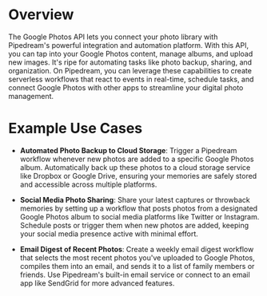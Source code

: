 # Overview

The Google Photos API lets you connect your photo library with Pipedream's powerful integration and automation platform. With this API, you can tap into your Google Photos content, manage albums, and upload new images. It's ripe for automating tasks like photo backup, sharing, and organization. On Pipedream, you can leverage these capabilities to create serverless workflows that react to events in real-time, schedule tasks, and connect Google Photos with other apps to streamline your digital photo management.

# Example Use Cases

- **Automated Photo Backup to Cloud Storage**: Trigger a Pipedream workflow whenever new photos are added to a specific Google Photos album. Automatically back up these photos to a cloud storage service like Dropbox or Google Drive, ensuring your memories are safely stored and accessible across multiple platforms.

- **Social Media Photo Sharing**: Share your latest captures or throwback memories by setting up a workflow that posts photos from a designated Google Photos album to social media platforms like Twitter or Instagram. Schedule posts or trigger them when new photos are added, keeping your social media presence active with minimal effort.

- **Email Digest of Recent Photos**: Create a weekly email digest workflow that selects the most recent photos you've uploaded to Google Photos, compiles them into an email, and sends it to a list of family members or friends. Use Pipedream's built-in email service or connect to an email app like SendGrid for more advanced features.
